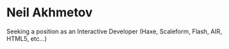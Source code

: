 # Neil Akhmetov

Seeking a position as an Interactive Developer (Haxe, Scaleform, Flash, AIR, HTML5, etc...)
